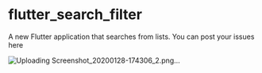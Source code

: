 # flutter_search_filter

A new Flutter application that searches from lists. You can post your issues here

![Uploading Screenshot_20200128-174306_2.png…]()
